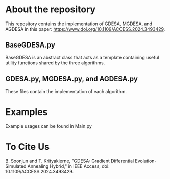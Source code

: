# About the repository

This repository contains the implementation of GDESA, MGDESA, and AGDESA in this paper: https://www.doi.org/10.1109/ACCESS.2024.3493429.

## BaseGDESA.py
BaseGDESA is an abstract class that acts as a template containing useful utility functions shared by the three algorithms.

## GDESA.py, MGDESA.py, and AGDESA.py
These files contain the implementation of each algorithm.

# Examples
Example usages can be found in Main.py

# To Cite Us

B. Soonjun and T. Krityakierne, "GDESA: Gradient Differential Evolution-Simulated Annealing Hybrid," in IEEE Access, doi: 10.1109/ACCESS.2024.3493429.